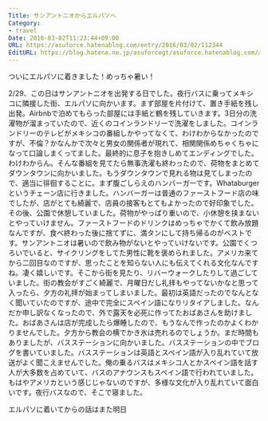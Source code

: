 ```yaml
---
Title: サンアントニオからエルパソへ
Category:
- travel
Date: 2016-03-02T11:23:44+09:00
URL: https://asuforce.hatenablog.com/entry/2016/03/02/112344
EditURL: https://blog.hatena.ne.jp/asuforcegt/asuforce.hatenablog.com/atom/entry/10328537792365456687
---
```


<p>ついにエルパソに着きました！めっちゃ暑い！</p>
<p>2/29、この日はサンアントニオを出発する日でした。夜行バスに乗ってメキシコに隣接した街、エルパソに向かいます。まず部屋を片付けて、置き手紙を残し出発。Airbnbで泊めてもらった部屋には手紙と鶴を残していきます。3日分の洗濯物が溜まっていたので、近くのコインランドリーで洗濯をしました。コインランドリーのテレビがメキシコの番組しかやってなくて、わけわからなかったのですが、不倫？かなんかで次々と男女の関係者が現れて、相関関係めちゃくちゃになって口論しまくってました。最終的に息子を抱きしめてエンディングでした。わけわからん。そんな番組を見てたら無事洗濯も終わったので、荷物をまとめてダウンタウンに向かいました。もうダウンタウンで見れる物は見てしまったので、適当に徘徊することに。まず腹ごしらえのハンバーガーです。Whataburgerというチェーン店に行きました。ハンバーガーは普通のファーストフード店の味でしたが、店がとても綺麗で、店員の接客もとてもよかったので好印象でした。その後、公園で休憩していました。荷物がやっぱり重いので、小休憩を挟まないとやっていけません。ファーストフードのドリンクはめっちゃでかくて飲み放題なんですが、食べ終わった後に捨てずに、満タンにして持ち帰るのがベストです。サンアントニオは暑いので飲み物がないとやっていけないです。公園でくつろいでいると、サイクリングをしてた男性に靴を褒められました。アメリカ来てから二回目なのですが、思ったことを知らない人にも伝えてくれる文化なんですね。凄く嬉しいです。そこから街を見たり、リバーウォークしたりして過ごしていました。街の教会がすごく綺麗で、月曜日だし礼拝もやってないかなと思って入ったら、夕方の礼拝が始まってしまいました。最初は英語だったのでなんとなく聞いていたのですが、途中で完全にスペイン語になりリタイアしました。なんだか申し訳なくなったので、外で露天を必死に作ってたおばあさんを助けました。おばあさんは店が完成したら爆睡したので、もうなんで作ったのかよくわかりませんでした。夕方から教会の横でかき氷は売れるのでしょうか。まだ時間もありましたが、バスステーションに向かいました。バスステーションの中でブログを書いていました。バスステーションは英語とスペイン語が入り乱れていて放送がよく聞こえませんでした。俺の乗るバスはメキシコ人とかスペイン語を話す人が大多数を占めていて、バスのアナウンスもスペイン語で行われていました。もはやアメリカという感じじゃないのですが、多様な文化が入り乱れていて面白いです。夜行バスなので、そこで寝ました。</p>
<p>エルパソに着いてからの話はまた明日</p>
